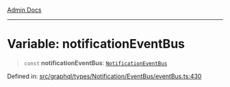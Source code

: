 [Admin Docs](/)

***

# Variable: notificationEventBus

> `const` **notificationEventBus**: [`NotificationEventBus`](../classes/NotificationEventBus.md)

Defined in: [src/graphql/types/Notification/EventBus/eventBus.ts:430](https://github.com/Sourya07/talawa-api/blob/4e4298c85a0d2c28affa824f2aab7ec32b5f3ac5/src/graphql/types/Notification/EventBus/eventBus.ts#L430)
